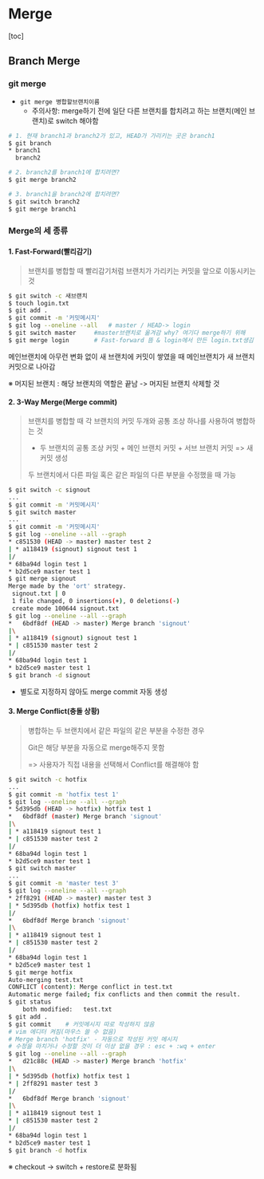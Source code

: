 # Merge

[toc]

## Branch Merge

### git merge

- `git merge 병합할브랜치이름`
  - 주의사항: merge하기 전에 일단 다른 브랜치를 합치려고 하는 브랜치(메인 브랜치)로 switch 해야함

```bash
# 1. 현재 branch1과 branch2가 있고, HEAD가 가리키는 곳은 branch1
$ git branch
* branch1
  branch2

# 2. branch2를 branch1에 합치려면?
$ git merge branch2

# 3. branch1을 branch2에 합치려면?
$ git switch branch2
$ git merge branch1
```



### Merge의 세 종류

#### 1. Fast-Forward(빨리감기)

> 브랜치를 병합할 때 빨리감기처럼 브랜치가 가리키는 커밋을 앞으로 이동시키는 것

```bash
$ git switch -c 새브랜치
$ touch login.txt
$ git add .
$ git commit -m '커밋메시지'
$ git log --oneline --all	# master / HEAD-> login
$ git switch master		#master브랜치로 옮겨감 why? 여기다 merge하기 위해
$ git merge login		# Fast-forward 뜸 & login에서 만든 login.txt생김
```

메인브랜치에 아무런 변화 없이 새 브랜치에 커밋이 쌓였을 때 메인브랜치가 새 브랜치 커밋으로 나아감

※ 머지된 브랜치 : 해당 브랜치의 역할은 끝남 -> 머지된 브랜치 삭제할 것



#### 2. 3-Way Merge(Merge commit)

> 브랜치를 병합할 때 각 브랜치의 커밋 두개와 공통 조상 하나를 사용하여 병합하는 것
>
> - 두 브랜치의 공통 조상 커밋 + 메인 브랜치 커밋 + 서브 브랜치 커밋 => 새 커밋 생성
>
> 두 브랜치에서 다른 파일 혹은 같은 파일의 다른 부분을 수정했을 때 가능

```bash
$ git switch -c signout
...
$ git commit -m '커밋메시지'
$ git switch master
...
$ git commit -m '커밋메시지'
$ git log --oneline --all --graph
* c851530 (HEAD -> master) master test 2
| * a118419 (signout) signout test 1
|/
* 68ba94d login test 1
* b2d5ce9 master test 1
$ git merge signout
Merge made by the 'ort' strategy.
 signout.txt | 0
 1 file changed, 0 insertions(+), 0 deletions(-)
 create mode 100644 signout.txt
$ git log --oneline --all --graph
*   6bdf8df (HEAD -> master) Merge branch 'signout'
|\
| * a118419 (signout) signout test 1
* | c851530 master test 2
|/
* 68ba94d login test 1
* b2d5ce9 master test 1
$ git branch -d signout
```

- 별도로 지정하지 않아도 merge commit 자동 생성



#### 3. Merge Conflict(충돌 상황)

> 병합하는 두 브랜치에서 같은 파일의 같은 부분을 수정한 경우
>
> Git은 해당 부분을 자동으로 merge해주지 못함
>
> => 사용자가 직접 내용을 선택해서 Conflict를 해결해야 함

```bash
$ git switch -c hotfix
...
$ git commit -m 'hotfix test 1'
$ git log --oneline --all --graph
* 5d395db (HEAD -> hotfix) hotfix test 1
*   6bdf8df (master) Merge branch 'signout'
|\
| * a118419 signout test 1
* | c851530 master test 2
|/
* 68ba94d login test 1
* b2d5ce9 master test 1
$ git switch master
...
$ git commit -m 'master test 3'
$ git log --oneline --all --graph
* 2ff8291 (HEAD -> master) master test 3
| * 5d395db (hotfix) hotfix test 1
|/
*   6bdf8df Merge branch 'signout'
|\
| * a118419 signout test 1
* | c851530 master test 2
|/
* 68ba94d login test 1
* b2d5ce9 master test 1
$ git merge hotfix
Auto-merging test.txt
CONFLICT (content): Merge conflict in test.txt
Automatic merge failed; fix conflicts and then commit the result.
$ git status
	both modified:   test.txt
$ git add .
$ git commit	# 커밋메시지 따로 작성하지 않음
# vim 에디터 켜짐(마우스 쓸 수 없음)
# Merge branch 'hotfix' - 자동으로 작성된 커밋 메시지
# 수정을 마치거나 수정할 것이 더 이상 없을 경우 : esc + :wq + enter
$ git log --oneline --all --graph
*   d21c88c (HEAD -> master) Merge branch 'hotfix'
|\
| * 5d395db (hotfix) hotfix test 1
* | 2ff8291 master test 3
|/
*   6bdf8df Merge branch 'signout'
|\
| * a118419 signout test 1
* | c851530 master test 2
|/
* 68ba94d login test 1
* b2d5ce9 master test 1
$ git branch -d hotfix
```

※ checkout -> switch + restore로 분화됨